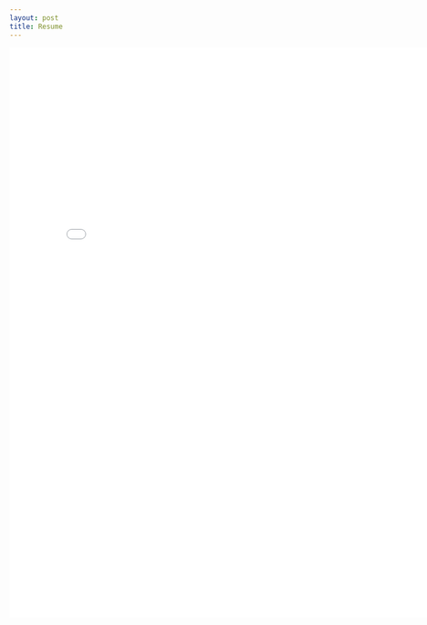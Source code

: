```yaml
---
layout: post
title: Resume
---
```


<embed src="assets/resume.pdf" width="800" height="1000" 
 type="application/pdf">